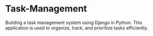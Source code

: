 # Task-Management
Building a task management system using Django in Python. This application is used to organize, track, and prioritize tasks efficiently. 

